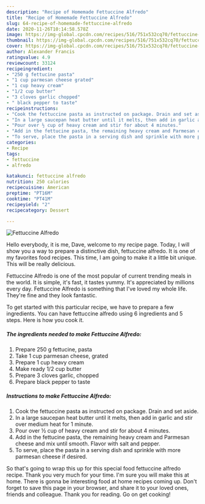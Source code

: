 ```yaml
---
description: "Recipe of Homemade Fettuccine Alfredo"
title: "Recipe of Homemade Fettuccine Alfredo"
slug: 64-recipe-of-homemade-fettuccine-alfredo
date: 2020-11-26T10:14:58.578Z
image: https://img-global.cpcdn.com/recipes/516/751x532cq70/fettuccine-alfredo-recipe-main-photo.jpg
thumbnail: https://img-global.cpcdn.com/recipes/516/751x532cq70/fettuccine-alfredo-recipe-main-photo.jpg
cover: https://img-global.cpcdn.com/recipes/516/751x532cq70/fettuccine-alfredo-recipe-main-photo.jpg
author: Alexander Francis
ratingvalue: 4.9
reviewcount: 33124
recipeingredient:
- "250 g fettucine pasta"
- "1 cup parmesan cheese grated"
- "1 cup heavy cream"
- "1/2 cup butter"
- "3 cloves garlic chopped"
- " black pepper to taste"
recipeinstructions:
- "Cook the fettuccine pasta as instructed on package. Drain and set aside."
- "In a large saucepan heat butter until it melts, then add in garlic and stir over medium heat for 1 minute."
- "Pour over ½ cup of heavy cream and stir for about 4 minutes."
- "Add in the fettucine pasta, the remaining heavy cream and Parmesan cheese and mix until smooth. Flavor with salt and pepper."
- "To serve, place the pasta in a serving dish and sprinkle with more parmesan cheese if desired."
categories:
- Recipe
tags:
- fettuccine
- alfredo

katakunci: fettuccine alfredo 
nutrition: 250 calories
recipecuisine: American
preptime: "PT16M"
cooktime: "PT41M"
recipeyield: "2"
recipecategory: Dessert

---
```



![Fettuccine Alfredo](https://img-global.cpcdn.com/recipes/516/751x532cq70/fettuccine-alfredo-recipe-main-photo.jpg)

Hello everybody, it is me, Dave, welcome to my recipe page. Today, I will show you a way to prepare a distinctive dish, fettuccine alfredo. It is one of my favorites food recipes. This time, I am going to make it a little bit unique. This will be really delicious.

Fettuccine Alfredo is one of the most popular of current trending meals in the world. It is simple, it's fast, it tastes yummy. It's appreciated by millions every day. Fettuccine Alfredo is something that I've loved my whole life. They're fine and they look fantastic.




To get started with this particular recipe, we have to prepare a few ingredients. You can have fettuccine alfredo using 6 ingredients and 5 steps. Here is how you cook it.

<!--inarticleads1-->

##### The ingredients needed to make Fettuccine Alfredo:

1. Prepare 250 g fettucine, pasta
1. Take 1 cup parmesan cheese, grated
1. Prepare 1 cup heavy cream
1. Make ready 1/2 cup butter
1. Prepare 3 cloves garlic, chopped
1. Prepare  black pepper to taste




<!--inarticleads2-->

##### Instructions to make Fettuccine Alfredo:

1. Cook the fettuccine pasta as instructed on package. Drain and set aside.
1. In a large saucepan heat butter until it melts, then add in garlic and stir over medium heat for 1 minute.
1. Pour over ½ cup of heavy cream and stir for about 4 minutes.
1. Add in the fettucine pasta, the remaining heavy cream and Parmesan cheese and mix until smooth. Flavor with salt and pepper.
1. To serve, place the pasta in a serving dish and sprinkle with more parmesan cheese if desired.




So that's going to wrap this up for this special food fettuccine alfredo recipe. Thank you very much for your time. I'm sure you will make this at home. There is gonna be interesting food at home recipes coming up. Don't forget to save this page in your browser, and share it to your loved ones, friends and colleague. Thank you for reading. Go on get cooking!
